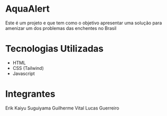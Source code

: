 # AquaAlert
Este é um projeto e que tem como o objetivo apresentar uma solução para amenizar um dos problemas das enchentes no Brasil

# Tecnologias Utilizadas
- HTML
- CSS (Tailwind)
- Javascript


# Integrantes
Erik Kaiyu Suguiyama
Guilherme Vital
Lucas Guerreiro
